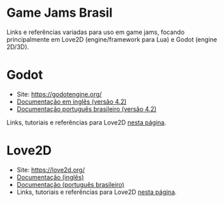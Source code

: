 
Game Jams Brasil
================

Links e referências variadas para uso em game jams, focando principalmente em Love2D (engine/framework para Lua) e Godot (engine 2D/3D).

# Godot

- Site: <https://godotengine.org/>
- [Documentação em inglês (versão 4.2)](https://docs.godotengine.org/en/stable/)
- [Documentação português brasileiro (versão 4.2)](https://docs.godotengine.org/pt-br/4.x/)

Links, tutoriais e referências para Love2D [nesta página](godot.md).

# Love2D

- Site: <https://love2d.org/>
- [Documentação (inglês)](https://love2d.org/wiki/Main_Page)
- [Documentação (português brasileiro)](https://love2d.org/wiki/Main_Page_(Portugu%C3%AAs))
- Links, tutoriais e referências para Love2D [nesta página](love2d.md).